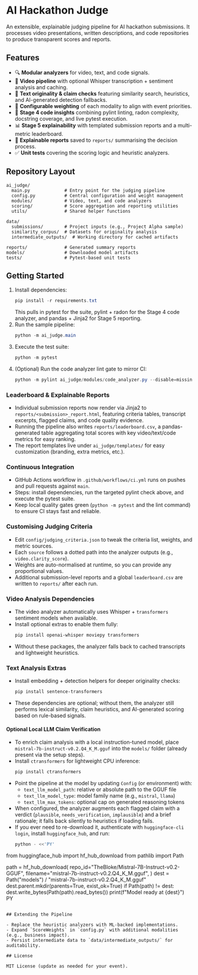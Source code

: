 # AI Hackathon Judge

An extensible, explainable judging pipeline for AI hackathon submissions. It processes video presentations, written descriptions, and code repositories to produce transparent scores and reports.

## Features

- 🔍 **Modular analyzers** for video, text, and code signals.
- 🎥 **Video pipeline** with optional Whisper transcription + sentiment analysis and caching.
- 📝 **Text originality & claim checks** featuring similarity search, heuristics, and AI-generated detection fallbacks.
- 🧮 **Configurable weighting** of each modality to align with event priorities.
- 🧪 **Stage 4 code insights** combining pylint linting, radon complexity, docstring coverage, and live pytest execution.
- 📊 **Stage 5 explainability** with templated submission reports and a multi-metric leaderboard.
- 📝 **Explainable reports** saved to `reports/` summarising the decision process.
- ✅ **Unit tests** covering the scoring logic and heuristic analyzers.

## Repository Layout

```
ai_judge/
  main.py             # Entry point for the judging pipeline
  config.py           # Central configuration and weight management
  modules/            # Video, text, and code analyzers
  scoring/            # Score aggregation and reporting utilities
  utils/              # Shared helper functions

data/
  submissions/        # Project inputs (e.g., Project Alpha sample)
  similarity_corpus/  # Datasets for originality analysis
  intermediate_outputs/  # Working directory for cached artifacts

reports/              # Generated summary reports
models/               # Downloaded model artifacts
tests/                # Pytest-based unit tests
```

## Getting Started

1. Install dependencies:
   ```powershell
   pip install -r requirements.txt
   ```
   This pulls in pytest for the suite, pylint + radon for the Stage 4 code analyzer, and pandas + Jinja2 for Stage 5 reporting.
2. Run the sample pipeline:
   ```powershell
   python -m ai_judge.main
   ```
3. Execute the test suite:
   ```powershell
   python -m pytest
   ```
4. (Optional) Run the code analyzer lint gate to mirror CI:
   ```powershell
   python -m pylint ai_judge/modules/code_analyzer.py --disable=missing-module-docstring,missing-function-docstring,too-many-locals,too-few-public-methods
   ```

### Leaderboard & Explainable Reports

- Individual submission reports now render via Jinja2 to `reports/<submission>_report.html`, featuring criteria tables, transcript excerpts, flagged claims, and code quality evidence.
- Running the pipeline also writes `reports/leaderboard.csv`, a pandas-generated table aggregating total scores with key video/text/code metrics for easy ranking.
- The report templates live under `ai_judge/templates/` for easy customization (branding, extra metrics, etc.).

### Continuous Integration

- GitHub Actions workflow in `.github/workflows/ci.yml` runs on pushes and pull requests against `main`.
- Steps: install dependencies, run the targeted pylint check above, and execute the pytest suite.
- Keep local quality gates green (`python -m pytest` and the lint command) to ensure CI stays fast and reliable.

### Customising Judging Criteria

- Edit `config/judging_criteria.json` to tweak the criteria list, weights, and metric sources.
- Each `source` follows a dotted path into the analyzer outputs (e.g., `video.clarity_score`).
- Weights are auto-normalised at runtime, so you can provide any proportional values.
- Additional submission-level reports and a global `leaderboard.csv` are written to `reports/` after each run.

### Video Analysis Dependencies

- The video analyzer automatically uses Whisper + `transformers` sentiment models when available.
- Install optional extras to enable them fully:
   ```powershell
   pip install openai-whisper moviepy transformers
   ```
- Without these packages, the analyzer falls back to cached transcripts and lightweight heuristics.

### Text Analysis Extras

- Install embedding + detection helpers for deeper originality checks:
   ```powershell
   pip install sentence-transformers
   ```
- These dependencies are optional; without them, the analyzer still performs lexical similarity, claim heuristics, and AI-generated scoring based on rule-based signals.

#### Optional Local LLM Claim Verification

- To enrich claim analysis with a local instruction-tuned model, place `mistral-7b-instruct-v0.2.Q4_K_M.gguf` into the `models/` folder (already present via the setup steps).
- Install `ctransformers` for lightweight CPU inference:
   ```powershell
   pip install ctransformers
   ```
- Point the pipeline at the model by updating `Config` (or environment) with:
   - `text_llm_model_path`: relative or absolute path to the GGUF file
   - `text_llm_model_type`: model family name (e.g., `mistral`, `llama`)
   - `text_llm_max_tokens`: optional cap on generated reasoning tokens
- When configured, the analyzer augments each flagged claim with a verdict (`plausible`, `needs_verification`, `implausible`) and a brief rationale; it falls back silently to heuristics if loading fails.
- If you ever need to re-download it, authenticate with `huggingface-cli login`, install `huggingface_hub`, and run:
   ```powershell
   python - <<'PY'
from huggingface_hub import hf_hub_download
from pathlib import Path

path = hf_hub_download(
    repo_id="TheBloke/Mistral-7B-Instruct-v0.2-GGUF",
    filename="mistral-7b-instruct-v0.2.Q4_K_M.gguf",
)
dest = Path("models") / "mistral-7b-instruct-v0.2.Q4_K_M.gguf"
dest.parent.mkdir(parents=True, exist_ok=True)
if Path(path) != dest:
    dest.write_bytes(Path(path).read_bytes())
print(f"Model ready at {dest}")
PY
   ```

## Extending the Pipeline

- Replace the heuristic analyzers with ML-backed implementations.
- Expand `ScoreWeights` in `config.py` with additional modalities (e.g., business impact).
- Persist intermediate data to `data/intermediate_outputs/` for auditability.

## License

MIT License (update as needed for your event).
